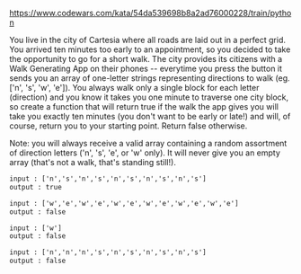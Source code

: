 https://www.codewars.com/kata/54da539698b8a2ad76000228/train/python

You live in the city of Cartesia where all roads are laid out in a perfect grid. You arrived ten minutes too early to an appointment, so you decided to take the opportunity to go for a short walk. The city provides its citizens with a Walk Generating App on their phones -- everytime you press the button it sends you an array of one-letter strings representing directions to walk (eg. ['n', 's', 'w', 'e']). You always walk only a single block for each letter (direction) and you know it takes you one minute to traverse one city block, so create a function that will return true if the walk the app gives you will take you exactly ten minutes (you don't want to be early or late!) and will, of course, return you to your starting point. Return false otherwise.

Note: you will always receive a valid array containing a random assortment of direction letters ('n', 's', 'e', or 'w' only). It will never give you an empty array (that's not a walk, that's standing still!).

```txt
input : ['n','s','n','s','n','s','n','s','n','s']
output : true

input : ['w','e','w','e','w','e','w','e','w','e','w','e']
output : false

input : ['w']
output : false

input : ['n','n','n','s','n','s','n','s','n','s']
output : false
```
